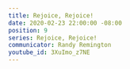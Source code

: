 ```yaml
---
title: Rejoice, Rejoice!
date: 2020-02-23 22:00:00 -08:00
position: 9
series: Rejoice, Rejoice!
communicator: Randy Remington
youtube_id: 3XuImo_z7NE
---
```


